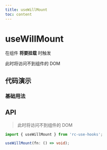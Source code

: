 ```yaml
---
title: useWillMount
toc: content
---
```


# useWillMount

在组件 **将要挂载** 时触发

此时将访问不到组件的 DOM

## 代码演示

### 基础用法

<code src="./Demo1.tsx" ></code>

## API

> 此时将访问不到组件的 DOM

```ts
import { useWillMount } from 'rc-use-hooks';

useWillMount(fn: () => void);
```
